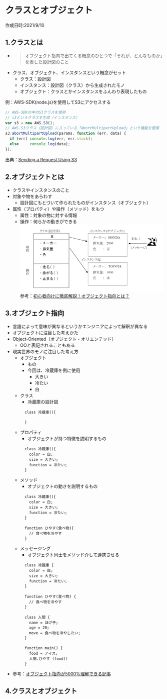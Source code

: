 # クラスとオブジェクト
作成日時:2021/9/10

## 1.クラスとは
* > オブジェクト指向で出てくる概念のひとつで「それが、どんなものか」を表した設計図のこと
* クラス、オブジェクト、インスタンスという概念がセット
  * クラス：設計図
  * インスタンス：設計図（クラス）から生成されたモノ
  * オブジェクト：クラスとかインスタンスをふんわり表現したもの

例：AWS-SDK(node.js)を使用してS3にアクセスする
```javascript
// AWS-SDKの中のS3クラスを使用
// s3というクラスを生成（インスタンス）
var s3 = new AWS.S3(); 
// AWS.S3クラス（設計図）に入っている「abortMultipartUpload」という機能を使用
s3.abortMultipartUpload(params, function (err, data) {
  if (err) console.log(err, err.stack); 
  else     console.log(data);
});
```
出典：[Sending a Request Using S3](https://docs.aws.amazon.com/AWSJavaScriptSDK/latest/AWS/S3.html)

## 2.オブジェクトとは
* クラスやインスタンスのこと
* 対象や物をあらわす
  * 設計図にもとづいて作られたものがインスタンス（オブジェクト）
* 属性（プロパティ）や操作（メソッド）をもつ
  * 属性：対象の物に対する情報
  * 操作：何らかの動きができる
![](2021-09-12-23-32-59.png)
参考：[初心者向けに徹底解説！オブジェクト指向とは？](https://eng-entrance.com/what-oop)


## 3.オブジェクト指向
* 言語によって意味が異なるというかエンジニアによって解釈が異なる
* オブジェクトに注目した考えかた
* Object-Oriented（オブジェクト・オリエンテッド）
  * OOと表記されることもある
* 現実世界のモノに注目した考え方
  * オブジェクト
    * もの
    * 今回は、冷蔵庫を例に使用
      * 大きい
      * 冷たい
      * 白
  * クラス
    * 冷蔵庫の設計図
    ```
      class 冷蔵庫(){

      }
    ```
  * プロパティ
    * オブジェクトが持つ特徴を説明するもの
    ```
      class 冷蔵庫(){
        color = 白;
        size = 大きい;
        function = 冷たい;
      }
    ```
  * メソッド
    * オブジェクトの動きを説明するもの
    ```
      class 冷蔵庫(){
        color = 白;
        size = 大きい;
        function = 冷たい;
      }

      function ひやす(食べ物){
        // 食べ物を冷やす
      }
    ```
  * メッセージング
    * オブジェクト同士をメソッド介して連携させる
    ```
      class 冷蔵庫 {
        color = 白;
        size = 大きい;
        function = 冷たい;
      }

      function ひやす(食べ物) {
        // 食べ物を冷やす
      }

      class 人間 {
        name = ほげ子;
        age = 20;
        move = 食べ物を冷やしたい;
      }

      function main() {
        food = アイス;
        人間.ひやす (food))
      }
    ```
* 参考：[オブジェクト指向が5000%理解できる記事](https://qiita.com/ICT_hero/items/b2f8e39d7cc23ad505f9)

## 4.クラスとオブジェクト